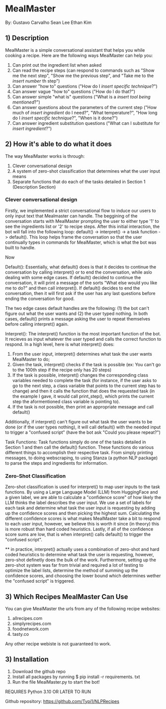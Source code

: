 # MealMaster

By:
    Gustavo Carvalho
    Sean Lee
    Ethan Kim

## 1) Description
MealMaster is a simple conversational assistant that helps you while cooking a recipe. Here are the following ways MealMaster can help you:

1. Can print out the ingredient list when asked
2. Can read the recipe steps (can respond to commands such as "Show me the next step", "Show me the previous step", and "Take me to the *insert number* th step")
3. Can answer "how to" questions ("How do I *insert specific technique*?")
4. Can answer vague "how to" questions ("How do I do that?")
5. Can answer simple "what is" questions ("What is a *insert tool being mentioned*?")
6. Can answer questions about the parameters of the current step ("How much of *insert ingredient* do I need?", "What temperature?", "How long do I *insert specific technique*?", "When is it done?")
7. Can answer ingredient substitution questions ("What can I substitute for *insert ingredient*?")

## 2) How it's able to do what it does

The way MealMaster works is through:
1. Clever conversational design
2. A system of zero-shot classification that determines what the user input means
3. Separate functions that do each of the tasks detailed in Section 1 (Description Section)

### Clever conversational design
Firstly, we implemented a strict conversational flow to induce our users to only input text that Mealmaster can handle. The beggining of the conversation starts with MealMaster prompting the user to either type '1' to see the ingredients list or '2' to recipe steps. After this initial interaction, the bot will fall into the following loop: default() -> interpret() -> a task function -> default(). This loop helps frame the conversation so that the user continually types in commands for MealMaster, which is what the bot was built to handle.

Now 

Default():
Essentially, what default() does is that it decides to continue the conversation by calling interpret() or to end the conversation, while aslo dealing with some edge cases. If default() decided to continue the conversation, it will print a message of the sorts "What else would you like me to do?" and then call interpret(). If default() decides to end the conversation, then it will first ask if the user has any last questions before ending the conversation for good.

The two edge cases default handles are the following: (1) the bot can't figure out what the user wants and (2) the user typed nothing. In both cases, default() prints a message asking the user to repeat themselves before calling interpret() again.

Interpret():
The interpret() function is the most important function of the bot. It recieves as input whatever the user typed and calls the correct function to respond. In a high level, here is what interpret() does:
1. From the user input, interpret() determines what task the user wants MealMaster to do;
2. Given the task, interpret() checks if the task is possible (ex: You can't go to the 100th step if the recipe only has 20 steps)
3. If the task is possible, interpret() changes the corresponding class variables needed to complete the task (for instance, if the user asks to go to the next step, a class variable that points to the current step has to change) and then it calls the function that does the requested task (in the example I gave, it would call print_step(), which prints the current step the aformentioned class variable is pointing to).
4. If the task is not possible, then print an appropriate message and call default()

Additionally, if interpret() can't figure out what task the user wants to be done (or if the user types nothing), it will call default() with the needed input to trigger a "confused script" (have the bot ask "Could you please repeat?")

Task Functions:
Task functions simply do one of the tasks detailed in Section 1 and then call the default() function. These functions do various different things to accomplish their respective task. From simply printing messages, to doing webscraping, to using Stanza (a python NLP package) to parse the steps and ingredients for information.

### Zero-Shot Classification
Zero-shot classification is used for interpret() to map user inputs to the task functions. By using a Large Language Model (LLM) from HuggingFace and a given label, we are able to calculate a "confidence score" of how likely the LLM thinks the label describes the user input. We use a set of labels for each task and determine what task the user input is requesting by adding up the confidence scores and then picking the highest sum. Calculating the different confidence scores is what makes MealMaster take a bit to respond to each user input, however, we believe this is worth it since (in theory) this is more robust than hard coded heuristics.
Lastly, if all of the confidence score sums are low, that is when interpret() calls default() to trigger the "confused script".

** in practice, interpret() actually uses a combination of zero-shot and hard coded heuristics to determine what task the user is requesting, however, zero-shot definetly does the bulk of the work. Furthermore, setting up the zero-shot system was far from trivial and required a lot of testing to optimize the label lists, determine the method of summing up the confidence scores, and choosing the lower bound which determines wether the "confused script" is triggered.


## 3) Which Recipes MealMaster Can Use

You can give MealMaster the urls from any of the following recipe websites:
1. allrecipes.com
2. simplyrecipes.com
3. foodnetwork.com
4. tasty.co

Any other recipe webiste is not guaranteed to work.

## 3) Installation
1. Download the github repo
2. Install all packages by running $ pip install -r requirements. txt
3. Run the file MealMaster.py to start the bot! 

REQUIRES Python 3.10 OR LATER TO RUN

Github repository: https://github.com/Typi1/NLPRecipes
